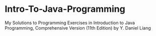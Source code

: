 # Intro-To-Java-Programming
My Solutions to Programming Exercises in Introduction to Java Programming, Comprehensive Version (11th Edition) by Y. Daniel Liang
